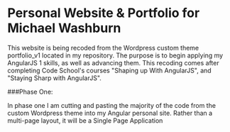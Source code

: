 # Personal Website & Portfolio for Michael Washburn
<p>This website is being recoded from the Wordpress custom theme portfolio_v1 located in my repository. The purpose is to begin applying my AngularJS 1 skills, as well as advancing them. This recoding comes after completing Code School's courses "Shaping up With AngularJS", and "Staying Sharp with AngularJS".</p>

###Phase One:
<p>In phase one I am cutting and pasting the majority of the code from the custom Wordpress theme into my Angular personal site. Rather than a multi-page layout, it will be a Single Page Application<p>
